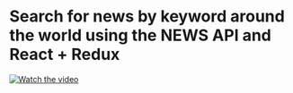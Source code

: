 <h1>Search for news by keyword around the world using the NEWS API and React + Redux</h1>

[![Watch the video](https://img.youtube.com/vi/3OQ7lSoby-w/maxresdefault.jpg)](https://youtu.be/3OQ7lSoby-w)
